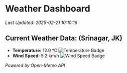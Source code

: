 
# Weather Dashboard

_Last Updated: 2025-02-21 10:10:16_

## Current Weather Data: (Srinagar, JK)
- **Temperature:** 12.0 °C ![Temperature Badge](https://img.shields.io/badge/Temperature-Low%20Temp-blue)
- **Wind Speed:** 5.2 km/h ![Wind Speed Badge](https://img.shields.io/badge/Wind%20Speed-Light%20Wind-blue)

*Powered by Open-Meteo API*
